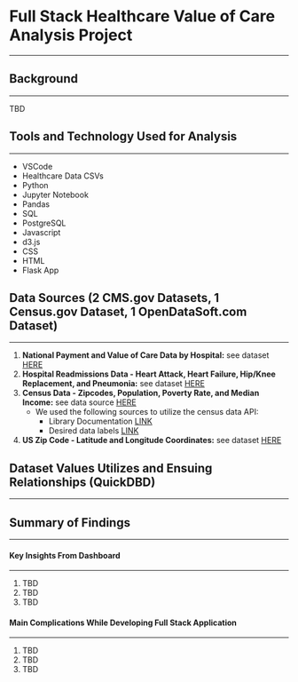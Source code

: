 # Full Stack Healthcare Value of Care Analysis Project
---


## Background
---
TBD


## Tools and Technology Used for Analysis
---
* VSCode
* Healthcare Data CSVs
* Python
* Jupyter Notebook
* Pandas
* SQL
* PostgreSQL
* Javascript
* d3.js
* CSS
* HTML
* Flask App


## Data Sources (2 CMS.gov Datasets, 1 Census.gov Dataset, 1 OpenDataSoft.com Dataset)
---
1. **National Payment and Value of Care Data by Hospital:** see dataset [HERE](https://data.cms.gov/provider-data/dataset/c7us-v4mf)
2. **Hospital Readmissions Data - Heart Attack, Heart Failure, Hip/Knee Replacement, and Pneumonia:** see dataset [HERE](https://data.cms.gov/provider-data/dataset/9n3s-kdb3)
3. **Census Data - Zipcodes, Population, Poverty Rate, and Median Income:** see data source [HERE](https://www.census.gov/data/developers.html)
   - We used the following sources to utilize the census data API:
     - Library Documentation [LINK](https://github.com/datamade/census)
     - Desired data labels [LINK](https://gist.github.com/afhaque/60558290d6efd892351c4b64e5c01e9b)
4. **US Zip Code - Latitude and Longitude Coordinates:** see dataset [HERE](https://public.opendatasoft.com/explore/dataset/us-zip-code-latitude-and-longitude/table/?q=&refine.state=NY&location=16,40.76779,-73.96313&basemap=jawg.streets)



## Dataset Values Utilizes and Ensuing Relationships (QuickDBD) 
---


## Summary of Findings
---

#### Key Insights From Dashboard
---
1. TBD
2. TBD
3. TBD


#### Main Complications While Developing Full Stack Application
---
1. TBD
2. TBD
3. TBD
